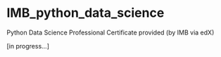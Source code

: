 # IMB_python_data_science
Python Data Science Professional Certificate provided (by IMB via edX)

[in progress...] 
